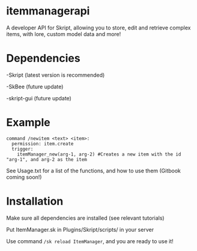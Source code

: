 # itemmanagerapi
A developer API for Skript, allowing you to store, edit and retrieve complex items, with lore, custom model data and more!

# Dependencies
-Skript (latest version is recommended)

-SkBee (future update)

-skript-gui (future update)

# Example
```
command /newitem <text> <item>:
  permission: item.create
  trigger:
    itemManager_new(arg-1, arg-2) #Creates a new item with the id "arg-1", and arg-2 as the item
```
    
See Usage.txt for a list of the functions, and how to use them (Gitbook coming soon!)

# Installation
Make sure all dependencies are installed (see relevant tutorials)

Put ItemManager.sk in Plugins/Skript/scripts/ in your server

Use command `/sk reload ItemManager`, and you are ready to use it!
